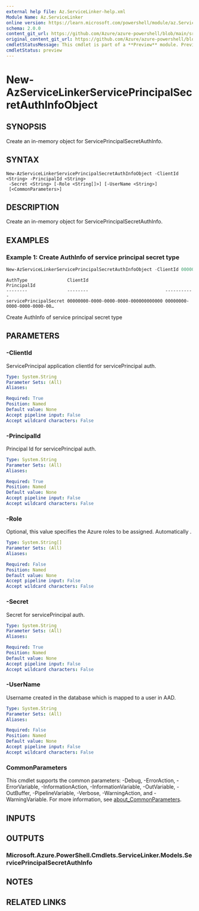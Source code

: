 ```yaml
---
external help file: Az.ServiceLinker-help.xml
Module Name: Az.ServiceLinker
online version: https://learn.microsoft.com/powershell/module/az.ServiceLinker/new-azservicelinkerserviceprincipalsecretauthinfoobject
schema: 2.0.0
content_git_url: https://github.com/Azure/azure-powershell/blob/main/src/ServiceLinker/ServiceLinker/help/New-AzServiceLinkerServicePrincipalSecretAuthInfoObject.md
original_content_git_url: https://github.com/Azure/azure-powershell/blob/main/src/ServiceLinker/ServiceLinker/help/New-AzServiceLinkerServicePrincipalSecretAuthInfoObject.md
cmdletStatusMessage: This cmdlet is part of a **Preview** module. Preview versions aren't recommended for use in production environments. For more information, see https://aka.ms/azps-refstatus.
cmdletStatus: preview
---
```

# New-AzServiceLinkerServicePrincipalSecretAuthInfoObject

## SYNOPSIS
Create an in-memory object for ServicePrincipalSecretAuthInfo.

## SYNTAX

```
New-AzServiceLinkerServicePrincipalSecretAuthInfoObject -ClientId <String> -PrincipalId <String>
 -Secret <String> [-Role <String[]>] [-UserName <String>]
 [<CommonParameters>]
```

## DESCRIPTION
Create an in-memory object for ServicePrincipalSecretAuthInfo.

## EXAMPLES

### Example 1: Create AuthInfo of service principal secret type
```powershell
New-AzServiceLinkerServicePrincipalSecretAuthInfoObject -ClientId 00000000-0000-0000-0000-000000000000 -PrincipalId 00000000-0000-0000-0000-000000000000 -Secret secret
```

```output
AuthType               ClientId                             PrincipalId
--------               --------                             -----------
servicePrincipalSecret 00000000-0000-0000-0000-000000000000 00000000-0000-0000-0000-00…
```

Create AuthInfo of service principal secret type

## PARAMETERS

### -ClientId
ServicePrincipal application clientId for servicePrincipal auth.

```yaml
Type: System.String
Parameter Sets: (All)
Aliases:

Required: True
Position: Named
Default value: None
Accept pipeline input: False
Accept wildcard characters: False
```

### -PrincipalId
Principal Id for servicePrincipal auth.

```yaml
Type: System.String
Parameter Sets: (All)
Aliases:

Required: True
Position: Named
Default value: None
Accept pipeline input: False
Accept wildcard characters: False
```

### -Role
Optional, this value specifies the Azure roles to be assigned.
Automatically .

```yaml
Type: System.String[]
Parameter Sets: (All)
Aliases:

Required: False
Position: Named
Default value: None
Accept pipeline input: False
Accept wildcard characters: False
```

### -Secret
Secret for servicePrincipal auth.

```yaml
Type: System.String
Parameter Sets: (All)
Aliases:

Required: True
Position: Named
Default value: None
Accept pipeline input: False
Accept wildcard characters: False
```

### -UserName
Username created in the database which is mapped to a user in AAD.

```yaml
Type: System.String
Parameter Sets: (All)
Aliases:

Required: False
Position: Named
Default value: None
Accept pipeline input: False
Accept wildcard characters: False
```

### CommonParameters
This cmdlet supports the common parameters: -Debug, -ErrorAction, -ErrorVariable, -InformationAction, -InformationVariable, -OutVariable, -OutBuffer, -PipelineVariable, -Verbose, -WarningAction, and -WarningVariable. For more information, see [about_CommonParameters](http://go.microsoft.com/fwlink/?LinkID=113216).

## INPUTS

## OUTPUTS

### Microsoft.Azure.PowerShell.Cmdlets.ServiceLinker.Models.ServicePrincipalSecretAuthInfo

## NOTES

## RELATED LINKS

